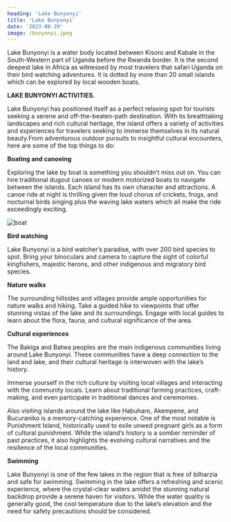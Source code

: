 ```yaml
---
heading: 'Lake Bunyonyi'
title: 'Lake Bunyonyi'
date: '2023-08-29'
image: /bunyonyi.jpeg
---
```


Lake Bunyonyi is a water body located between Kisoro and Kabale in the South-Western part of Uganda before the Rwanda border. It is the second deepest lake in Africa as witnessed by most travelers that safari Uganda on their bird watching adventures. It is dotted by more than 20 small islands which can be explored by local wooden boats.  

**LAKE BUNYONYI ACTIVITIES.**

Lake Bunyonyi has positioned itself as a perfect relaxing spot for tourists seeking a serene and off-the-beaten-path destination. With its breathtaking landscapes and rich cultural heritage, the island offers a variety of activities and experiences for travelers seeking to immerse themselves in its natural beauty.From adventurous outdoor pursuits to insightful cultural encounters, here are some of the top things to do:

**Boating and canoeing**

Exploring the lake by boat is something you shouldn’t miss out on. You can hire traditional dugout canoes or modern motorized boats to navigate between the islands. Each island has its own character and attractions.
A canoe ride at night is thrilling given the loud chorus of crickets, frogs, and nocturnal birds singing plus the waving lake waters which all make the ride exceedingly exciting.

![boat](/boat.jpeg)

**Bird watching**

Lake Bunyonyi is a bird watcher’s paradise, with over 200 bird species to spot. Bring your binoculars and camera to capture the sight of colorful kingfishers, majestic herons, and other indigenous and migratory bird species.

**Nature walks**

The surrounding hillsides and villages provide ample opportunities for nature walks and hiking. Take a guided hike to viewpoints that offer stunning vistas of the lake and its surroundings.
Engage with local guides to learn about the flora, fauna, and cultural significance of the area.

**Cultural experiences**

The Bakiga and Batwa peoples are the main indigenous communities living around Lake Bunyonyi. These communities have a deep connection to the land and lake, and their cultural heritage is interwoven with the lake’s history.

Immerse yourself in the rich culture by visiting local villages and interacting with the community locals. Learn about traditional farming practices, craft-making, and even participate in traditional dances and ceremonies.

Also visiting islands around the lake like Habuharo, Akempene, and Bucuraniko is a memory-catching experience. One of the most notable is Punishment Island, historically used to exile unwed pregnant girls as a form of cultural punishment. While the island’s history is a somber reminder of past practices, it also highlights the evolving cultural narratives and the resilience of the local communities.

**Swimming**

Lake Bunyonyi is one of the few lakes in the region that is free of bilharzia and safe for swimming.  Swimming in the lake offers a refreshing and scenic experience, where the crystal-clear waters amidst the stunning natural backdrop provide a serene haven for visitors.
While the water quality is generally good, the cool temperature due to the lake’s elevation and the need for safety precautions should be considered.
